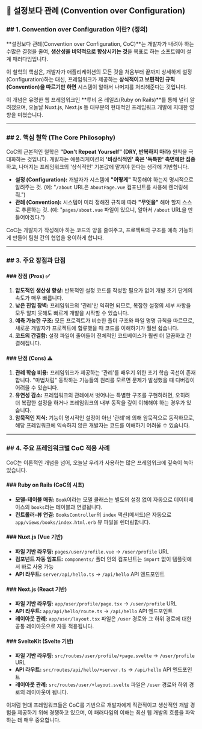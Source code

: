 ## 📜 설정보다 관례 (Convention over Configuration)

### ## 1. Convention over Configuration 이란? (정의)

**설정보다 관례(Convention over Configuration, CoC)**는 개발자가 내려야 하는 수많은 결정을 줄여, **생산성을 비약적으로 향상시키는 것**을 목표로 하는 소프트웨어 설계 패러다임입니다.

이 철학의 핵심은, 개발자가 애플리케이션의 모든 것을 처음부터 끝까지 상세하게 설정(Configuration)하는 대신, 프레임워크가 제공하는 **상식적이고 보편적인 규칙(Convention)을 따르기만 하면** 시스템이 알아서 나머지를 처리해준다는 것입니다.

이 개념은 유명한 웹 프레임워크인 **루비 온 레일즈(Ruby on Rails)**를 통해 널리 알려졌으며, 오늘날 Nuxt.js, Next.js 등 대부분의 현대적인 프레임워크 개발에 지대한 영향을 미쳤습니다.

---

### ## 2. 핵심 철학 (The Core Philosophy)

CoC의 근본적인 철학은 **"Don't Repeat Yourself" (DRY, 반복하지 마라)** 원칙을 극대화하는 것입니다. 개발자는 애플리케이션의 **'비상식적인' 혹은 '독특한' 측면에만 집중**하고, 나머지는 프레임워크의 '상식적인' 기본값에 맡겨야 한다는 생각에 기반합니다.

- **설정 (Configuration):** 개발자가 시스템에 **"어떻게"** 작동해야 하는지 명시적으로 알려주는 것. (예: "`/about` URL은 `AboutPage.vue` 컴포넌트를 사용해 렌더링해줘.")
- **관례 (Convention):** 시스템이 미리 정해진 규칙에 따라 **"무엇을"** 해야 할지 스스로 추론하는 것. (예: "`pages/about.vue` 파일이 있으니, 알아서 `/about` URL을 만들어야겠다.")

CoC는 개발자가 작성해야 하는 코드의 양을 줄여주고, 프로젝트의 구조를 예측 가능하게 만들어 팀원 간의 협업을 용이하게 합니다.

---

### ## 3. 주요 장점과 단점

#### ### 장점 (Pros) ✅

1.  **압도적인 생산성 향상:** 반복적인 설정 코드를 작성할 필요가 없어 개발 초기 단계의 속도가 매우 빠릅니다.
2.  **낮은 진입 장벽:** 프레임워크의 '관례'만 익히면 되므로, 복잡한 설정의 세부 사항을 모두 알지 못해도 빠르게 개발을 시작할 수 있습니다.
3.  **예측 가능한 구조:** 모든 프로젝트가 비슷한 폴더 구조와 파일 명명 규칙을 따르므로, 새로운 개발자가 프로젝트에 합류했을 때 코드를 이해하기가 훨씬 쉽습니다.
4.  **코드의 간결함:** 설정 파일이 줄어들어 전체적인 코드베이스가 훨씬 더 깔끔하고 간결해집니다.

#### ### 단점 (Cons) ⚠️

1.  **관례 학습 비용:** 프레임워크가 제공하는 '관례'를 배우기 위한 초기 학습 곡선이 존재합니다. "마법처럼" 동작하는 기능들의 원리를 모르면 문제가 발생했을 때 디버깅이 어려울 수 있습니다.
2.  **유연성 감소:** 프레임워크의 관례에서 벗어나는 특별한 구조를 구현하려면, 오히려 더 복잡한 설정을 하거나 프레임워크의 내부 동작을 깊이 이해해야 하는 경우가 있습니다.
3.  **암묵적인 지식:** 기능이 명시적인 설정이 아닌 '관례'에 의해 암묵적으로 동작하므로, 해당 프레임워크에 익숙하지 않은 개발자는 코드를 이해하기 어려울 수 있습니다.

---

### ## 4. 주요 프레임워크별 CoC 적용 사례

CoC는 이론적인 개념을 넘어, 오늘날 우리가 사용하는 많은 프레임워크에 깊숙이 녹아있습니다.

#### ### Ruby on Rails (CoC의 시초)

- **모델-테이블 매핑:** `Book`이라는 모델 클래스는 별도의 설정 없이 자동으로 데이터베이스의 `books`라는 테이블과 연결됩니다.
- **컨트롤러-뷰 연결:** `BooksController`의 `index` 액션(메서드)은 자동으로 `app/views/books/index.html.erb` 뷰 파일을 렌더링합니다.

#### ### Nuxt.js (Vue 기반)

- **파일 기반 라우팅:** `pages/user/profile.vue` → `/user/profile` URL
- **컴포넌트 자동 임포트:** `components/` 폴더 안의 컴포넌트는 `import` 없이 템플릿에서 바로 사용 가능
- **API 라우트:** `server/api/hello.ts` → `/api/hello` API 엔드포인트

#### ### Next.js (React 기반)

- **파일 기반 라우팅:** `app/user/profile/page.tsx` → `/user/profile` URL
- **API 라우트:** `app/api/hello/route.ts` → `/api/hello` API 엔드포인트
- **레이아웃 관례:** `app/user/layout.tsx` 파일은 `/user` 경로와 그 하위 경로에 대한 공통 레이아웃으로 자동 적용됩니다.

#### ### SvelteKit (Svelte 기반)

- **파일 기반 라우팅:** `src/routes/user/profile/+page.svelte` → `/user/profile` URL
- **API 라우트:** `src/routes/api/hello/+server.ts` → `/api/hello` API 엔드포인트
- **레이아웃 관례:** `src/routes/user/+layout.svelte` 파일은 `/user` 경로와 하위 경로의 레이아웃이 됩니다.

이처럼 현대 프레임워크들은 CoC를 기반으로 개발자에게 직관적이고 생산적인 개발 경험을 제공하기 위해 경쟁하고 있으며, 이 패러다임의 이해는 최신 웹 개발의 흐름을 파악하는 데 매우 중요합니다.
